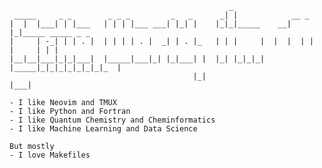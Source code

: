 
                                                     _                                  
     _____     _ _        _ _ _         _   _      _| |            __ _                 
    |  |  |___| | |___   | | | |___ ___| |_| |    |_|_|_____    __|  |_|_____ _____ _ _ 
    |     | -_| | | . |  | | | | . |  _| | . |_   | | |     |  |  |  | |     |     | | |
    |__|__|___|_|_|___|  |_____|___|_| |_|___| |  |_| |_|_|_|  |_____|_|_|_|_|_|_|_|_  |
                                             |_|                                   |___|

    - I like Neovim and TMUX
    - I like Python and Fortran
    - I like Quantum Chemistry and Cheminformatics
    - I like Machine Learning and Data Science
    
    But mostly
    - I love Makefiles
    
    
    




<!--
**charnley/charnley** is a ✨ _special_ ✨ repository because its `README.md` (this file) appears on your GitHub profile.

Here are some ideas to get you started:

- 🔭 I’m currently working on ...
- 🌱 I’m currently learning ...
- 👯 I’m looking to collaborate on ...
- 🤔 I’m looking for help with ...
- 💬 Ask me about ...
- 📫 How to reach me: ...
- 😄 Pronouns: ...
- ⚡ Fun fact: ...
-->
